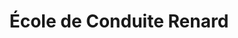 ---
title: "École de Conduite Renard"
url: /saint-pierre/ecole-de-conduite-renard/
shop: Allgemein
---